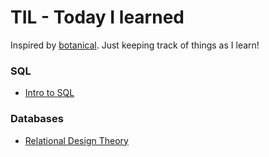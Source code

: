 # TIL - Today I learned
Inspired by [botanical](https://github.com/botanical). Just keeping track of things as I learn! 

### SQL
- [Intro to SQL](https://github.com/janessatran/til/blob/master/SQL/sql_intro.md)

### Databases
- [Relational Design Theory](https://github.com/janessatran/til/blob/master/Databases/relational_design_theory.md)
